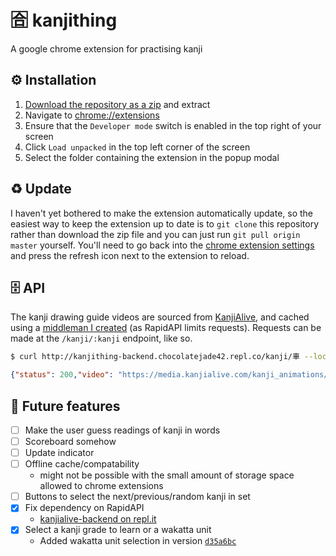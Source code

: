 # :u5408: kanjithing
A google chrome extension for practising kanji

## :gear: Installation
1. [Download the repository as a zip](https://github.com/aiden2480/kanjithing/zipball/main) and extract
2. Navigate to [chrome://extensions](chrome://extensions)
3. Ensure that the `Developer mode` switch is enabled in the top right of your screen
4. Click `Load unpacked` in the top left corner of the screen
5. Select the folder containing the extension in the popup modal

## :recycle: Update
I haven't yet bothered to make the extension automatically update, so the easiest way to keep the extension up to date
is to `git clone` this repository rather than download the zip file and you can just run `git pull origin master` yourself.
You'll need to go back into the [chrome extension settings](chrome://extensions) and press the refresh icon next to the extension to reload.

## :file_cabinet: API
The kanji drawing guide videos are sourced from [KanjiAlive](https://app.kanjialive.com/api/docs), and cached using a [middleman I created](https://replit.com/@chocolatejade42/kanjithing-backend) (as RapidAPI limits requests). 
Requests can be made at the `/kanji/:kanji` endpoint, like so.

```bash
$ curl http://kanjithing-backend.chocolatejade42.repl.co/kanji/車 --location
```
```json
{"status": 200,"video": "https://media.kanjialive.com/kanji_animations/kanji_mp4/kuruma_00.mp4"}
```

## :memo: Future features
- [ ] Make the user guess readings of kanji in words
- [ ] Scoreboard somehow
- [ ] Update indicator
- [ ] Offline cache/compatability
    * might not be possible with the small amount of storage space allowed to chrome extensions
- [ ] Buttons to select the next/previous/random kanji in set
- [x] Fix dependency on RapidAPI
    - [kanjialive-backend on repl.it](https://replit.com/@chocolatejade42/kanjithing-backend)
- [x] Select a kanji grade to learn or a wakatta unit
    - Added wakatta unit selection in version [`d35a6bc`](https://github.com/aiden2480/kanjithing/commit/d35a6bc)
